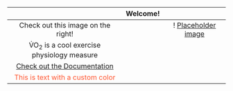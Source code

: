  | | Welcome! | |
 | :------: |:--------:| :--------: | 
 | Check out this image on the right! | | ! [Placeholder image](markdownimg.png) |
 | V&#x0307;O<sub>2</sub> is a cool exercise physiology measure | 
 | [Check out the Documentation](document.md) |
 | <span style="color: #FF5733;">This is text with a custom color</span> |

